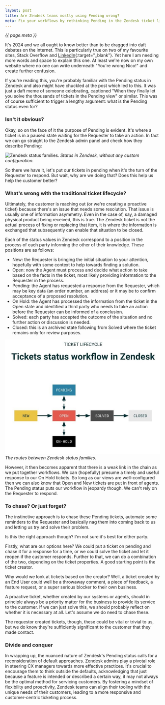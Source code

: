 ```yaml
---
layout: post
title: Are Zendesk teams mostly using Pending wrong?
meta: Fix your workflows by rethinking Pending in the Zendesk ticket lifecycle.
---
```


*{{ page.meta }}*

It's 2024 and we all ought to know better than to be dragged into daft debates on the internet. This is particularly true on two of my favourite sites, Stack Overflow and [LinkedIn](https://www.linkedin.com/in/nicoboyce/){:target="_blank"}. Yet here I am needing more words and space to explain this one. At least we're now on my own website where no one can write underneath "You're wrong Nico!" and create further confusion.

If you're reading this, you're probably familiar with the Pending status in Zendesk and also might have chuckled at the post which led to this. It was just a daft meme of someone celebrating, captioned "When they finally let you solve the thousands of tickets in the Pending view" or similar. This was of course sufficient to trigger a lengthy argument: what is the Pending status even for?<!--excerpt-end-->

### Isn't it obvious?

Okay, so on the face of it the purpose of Pending is evident. It's where a ticket is in a paused state waiting for the Requester to take an action. In fact we can go straight to the Zendesk admin panel and check how they describe Pending:

![Zendesk status families.](/public/img/pending.jpeg)
*Status in Zendesk, without any custom configuration.*

So there we have it, let's put our tickets in pending when it's the turn of the Requester to respond. But wait, why are we doing that? Does this help us help the customer better?

### What's wrong with the traditional ticket lifecycle?

Ultimately, the customer is reaching out (or we're creating a proactive ticket) because there's an issue that needs some resolution. That issue is usually one of information asymmetry. Even in the case of, say, a damaged physical product being received, this is true. The Zendesk ticket is not the actual process of fixing or replacing that item, it is where the information is exchanged that subsequently can enable that situation to be closed.

Each of the status values in Zendesk correspond to a position in the process of each party informing the other of their knowledge. These positions are as follows:

* New: the Requester is bringing the initial situation to your attention, hopefully with some context to help towards finding a solution.
* Open: now the Agent must process and decide what action to take based on the facts in the ticket, most likely providing information to the Requester in the process.
* Pending: the Agent has requested a response from the Requester, which may be key data (an order number, an address) or it may be to confirm acceptance of a proposed resolution.
* On Hold: the Agent has processed the information from the ticket in the Open state and identified a third party who needs to take an action before the Requester can be informed of a conclusion.
* Solved: each party has accepted the outcome of the situation and no further action or discussion is needed.
* Closed: this is an archived state following from Solved where the ticket remains only for review purposes.

![Zendesk ticket lifecycle.](/public/img/zendesk-ticket-lifecycle.jpeg)
*The routes between Zendesk status families.*

However, it then becomes apparent that there is a weak link in the chain as we put together workflows. We can (hopefully) presume a timely and useful response to our On Hold tickets. So long as our views are well-configured then we can also know that Open and New tickets are put in front of agents. The Pending status puts our workflow in jeopardy though. We can't rely on the Requester to respond.

### To chase? Or just forget?

The instinctive approach is to chase these Pending tickets, automate some reminders to the Requester and basically nag them into coming back to us and letting us try and solve their problem.

Is this the right approach though? I'm not sure it's best for either party.

Firstly, what are our options here? We could put a ticket on pending and chase it for a response for a time, or we could solve the ticket and let it reopen if the customer responds. Further to that, we can do a combination of the two, depending on the ticket properties. A good starting point is the ticket creator.

Why would we look at tickets based on the creator? Well, a ticket created by an End User could well be a throwaway comment, a piece of feedback, a feature request, or a super serious blocker to their own business.

A proactive ticket, whether created by our systems or agents, should in principle always be a priority matter for the business to provide its service to the customer. If we can just solve this, we should probably reflect on whether it is necessary at all. Let's assume we do need to chase these.

The requestor created tickets, though, these could be vital or trivial to us, but we do know they're sufficiently significant to the customer that they made contact.

### Divide and conquer

In wrapping up, the nuanced nature of Zendesk's Pending status calls for a reconsideration of default approaches. Zendesk admins play a pivotal role in steering CX managers towards more effective practices. It's crucial to encourage them to think outside the defaults, acknowledging that just because a feature is intended or described a certain way, it may not always be the optimal method for servicing customers. By fostering a mindset of flexibility and proactivity, Zendesk teams can align their tooling with the unique needs of their customers, leading to a more responsive and customer-centric ticketing process.